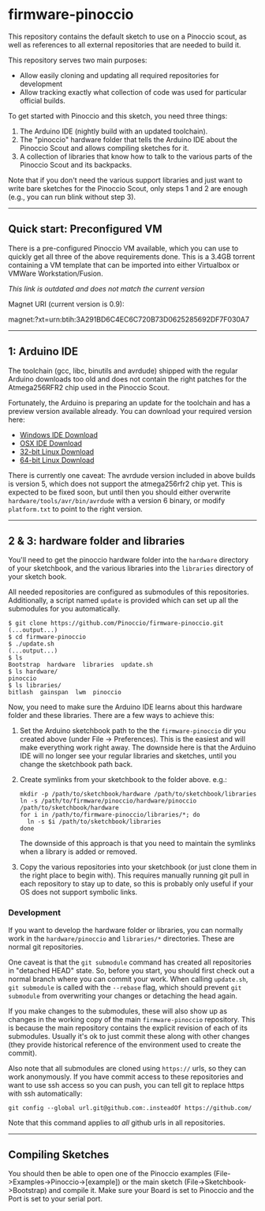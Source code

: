 firmware-pinoccio
=================

This repository contains the default sketch to use on a Pinoccio scout,
as well as references to all external repositories that are needed to
build it.

This repository serves two main purposes:

 - Allow easily cloning and updating all required repositories for
   development
 - Allow tracking exactly what collection of code was used for
   particular official builds.

To get started with Pinoccio and this sketch, you need three things:

 1. The Arduino IDE (nightly build with an updated toolchain).
 2. The "pinoccio" hardware folder that tells the Arduino IDE about the
    Pinoccio Scout and allows compiling sketches for it.
 3. A collection of libraries that know how to talk to the various parts
    of the Pinoccio Scout and its backpacks.

Note that if you don't need the various support libraries and just want
to write bare sketches for the Pinoccio Scout, only steps 1 and 2 are
enough (e.g., you can run blink without step 3).

-----------------------------
Quick start: Preconfigured VM
-----------------------------
There is a pre-configured Pinoccio VM available, which you can use to
quickly get all three of the above requirements done. This is a 3.4GB
torrent containing a VM template that can be imported into either
Virtualbox or VMWare Workstation/Fusion.

*This link is outdated and does not match the current version*

Magnet URI (current version is 0.9):

magnet:?xt=urn:btih:3A291BD6C4EC6C720B73D0625285692DF7F030A7

--------------
1: Arduino IDE
--------------
The toolchain (gcc, libc, binutils and avrdude) shipped with the regular
Arduino downloads too old and does not contain the right patches for the
Atmega256RFR2 chip used in the Pinoccio Scout.

Fortunately, the Arduino is preparing an update for the toolchain and
has a preview version available already. You can download your required version
here:

 - [Windows IDE Download](http://downloads.arduino.cc/arduino-avr-toolchain-nightly-gcc-4.8.1-windows.zip)
 - [OSX IDE Download](http://downloads.arduino.cc/arduino-avr-toolchain-nightly-gcc-4.8.1-macosx.zip)
 - [32-bit Linux Download](http://downloads.arduino.cc/arduino-avr-toolchain-nightly-gcc-4.8.1-linux32.tgz)
 - [64-bit Linux Download](http://downloads.arduino.cc/arduino-avr-toolchain-nightly-gcc-4.8.1-linux64.tgz)

There is currently one caveat: The avrdude version included in above
builds is version 5, which does not support the atmega256rfr2 chip yet.
This is expected to be fixed soon, but until then you should either
overwrite `hardware/tools/avr/bin/avrdude` with a version 6 binary, or
modify `platform.txt` to point to the right version.

------------------------------------
2 & 3: hardware folder and libraries
------------------------------------
You'll need to get the pinoccio hardware folder into the `hardware`
directory of your sketchbook, and the various libraries into the
`libraries` directory of your sketch book.

All needed repositories are configured as submodules of this
repositories. Additionally, a script named `update` is provided which
can set up all the submodules for you automatically.

```
$ git clone https://github.com/Pinoccio/firmware-pinoccio.git
(...output...)
$ cd firmware-pinoccio
$ ./update.sh
(...output...)
$ ls
Bootstrap  hardware  libraries  update.sh
$ ls hardware/
pinoccio
$ ls libraries/
bitlash  gainspan  lwm  pinoccio
```

Now, you need to make sure the Arduino IDE learns about this hardware
folder and these libraries. There are a few ways to achieve this:

 1. Set the Arduino sketchbook path to the the `firmware-pinoccio` dir
    you created above (under File -> Preferences). This is the easiest
    and will make everything work right away. The downside here is that
    the Arduino IDE will no longer see your regular libraries and
    sketches, until you change the sketchbook path back.
 2. Create symlinks from your sketchbook to the folder above. e.g.:

    ```
    mkdir -p /path/to/sketchbook/hardware /path/to/sketchbook/libraries
    ln -s /path/to/firmware/pinoccio/hardware/pinoccio /path/to/sketchbook/hardware
    for i in /path/to/firmware-pinoccio/libraries/*; do
      ln -s $i /path/to/sketchbook/libraries
    done
    ```
    The downside of this approach is that you need to maintain the
    symlinks when a library is added or removed.
 3. Copy the various repositories into your sketchbook (or just clone
    them in the right place to begin with). This requires manually
    running git pull in each repository to stay up to date, so this is
    probably only useful if your OS does not support symbolic links.

### Development ###

If you want to develop the hardware folder or libraries, you can
normally work in the `hardware/pinoccio` and `libraries/*` directories.
These are normal git repositories.

One caveat is that the `git submodule` command has created all
repositories in "detached HEAD" state. So, before you start, you should
first check out a normal branch where you can commit your work. When
calling `update.sh`, `git submodule` is called with the `--rebase` flag,
which should prevent `git submodule` from overwriting your changes or
detaching the head again.


If you make changes to the submodules, these will also show up as
changes in the working copy of the main `firmware-pinoccio` repository.
This is because the main repository contains the explicit revision of
each of its submodules. Usually it's ok to just commit these along with
other changes (they provide historical reference of the environment used
to create the commit).


Also note that all submodules are cloned using `https://` urls, so
they can work anonymously. If you have commit access to these
repositories and want to use ssh access so you can push, you can tell
git to replace https with ssh automatically:

    git config --global url.git@github.com:.insteadOf https://github.com/

Note that this command applies to _all_ github urls in all repositories.

------------------
Compiling Sketches
------------------

You should then be able to open one of the Pinoccio examples
(File->Examples->Pinoccio->[example]) or the main sketch
(File->Sketchbook->Bootstrap) and compile it. Make sure your Board is
set to Pinoccio and the Port is set to your serial port.
